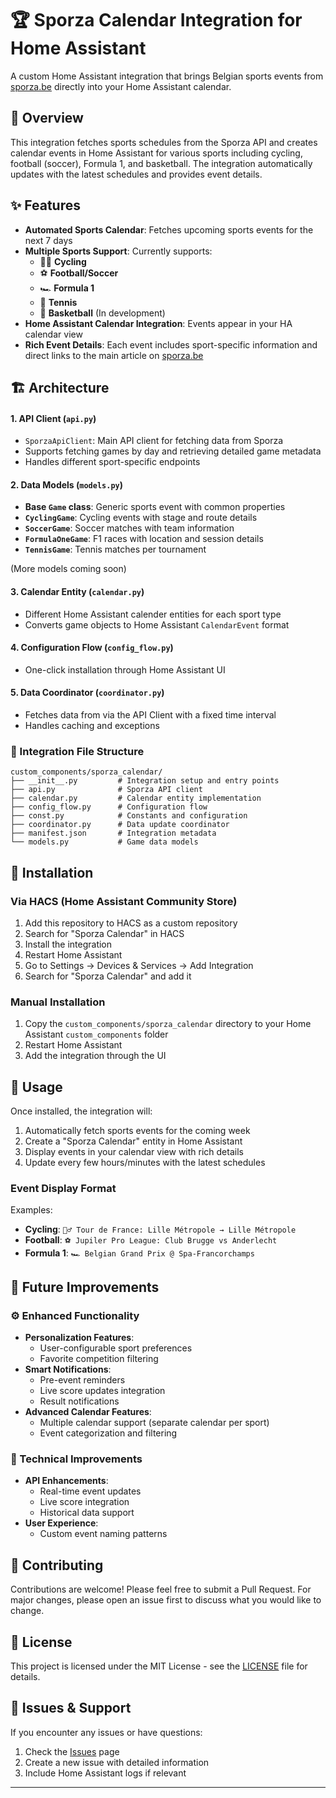 # 🏆 Sporza Calendar Integration for Home Assistant

A custom Home Assistant integration that brings Belgian sports events from [sporza.be](https://sporza.be) directly into your Home Assistant calendar.

## 📖 Overview

This integration fetches sports schedules from the Sporza API and creates calendar events in Home Assistant for various sports including cycling, football (soccer), Formula 1, and basketball. The integration automatically updates with the latest schedules and provides event details.

## ✨ Features
- **Automated Sports Calendar**: Fetches upcoming sports events for the next 7 days
- **Multiple Sports Support**: Currently supports:
  - 🚴‍♂️ **Cycling**
  - ⚽️ **Football/Soccer**
  - 🏎️ **Formula 1**
  - 🎾 **Tennis**
  - 🏀 **Basketball** (In development)
- **Home Assistant Calendar Integration**: Events appear in your HA calendar view
- **Rich Event Details**: Each event includes sport-specific information and direct links to the main article on [sporza.be](https://sporza.be)

## 🏗️ Architecture
#### 1. **API Client** (`api.py`)
- `SporzaApiClient`: Main API client for fetching data from Sporza
- Supports fetching games by day and retrieving detailed game metadata
- Handles different sport-specific endpoints

#### 2. **Data Models** (`models.py`)
- **Base `Game` class**: Generic sports event with common properties
- **`CyclingGame`**: Cycling events with stage and route details
- **`SoccerGame`**: Soccer matches with team information
- **`FormulaOneGame`**: F1 races with location and session details
- **`TennisGame`**: Tennis matches per tournament

(More models coming soon)

#### 3. **Calendar Entity** (`calendar.py`)
- Different Home Assistant calender entities for each sport type
- Converts game objects to Home Assistant `CalendarEvent` format

#### 4. **Configuration Flow** (`config_flow.py`)
- One-click installation through Home Assistant UI

#### 5. **Data Coordinator** (`coordinator.py`)
- Fetches data from via the API Client with a fixed time interval
- Handles caching and exceptions

### 📁 Integration File Structure
```
custom_components/sporza_calendar/
├── __init__.py         # Integration setup and entry points
├── api.py              # Sporza API client
├── calendar.py         # Calendar entity implementation
├── config_flow.py      # Configuration flow
├── const.py            # Constants and configuration
├── coordinator.py      # Data update coordinator
├── manifest.json       # Integration metadata
└── models.py           # Game data models
```

## 🚀 Installation

### Via HACS (Home Assistant Community Store)
1. Add this repository to HACS as a custom repository
2. Search for "Sporza Calendar" in HACS
3. Install the integration
4. Restart Home Assistant
5. Go to Settings → Devices & Services → Add Integration
6. Search for "Sporza Calendar" and add it

### Manual Installation
1. Copy the `custom_components/sporza_calendar` directory to your Home Assistant `custom_components` folder
2. Restart Home Assistant
3. Add the integration through the UI

## 📅 Usage

Once installed, the integration will:
1. Automatically fetch sports events for the coming week
2. Create a "Sporza Calendar" entity in Home Assistant
3. Display events in your calendar view with rich details
4. Update every few hours/minutes with the latest schedules

### Event Display Format
Examples:
- **Cycling**: `🚴‍♂️ Tour de France: Lille Métropole → Lille Métropole`
- **Football**: `⚽️ Jupiler Pro League: Club Brugge vs Anderlecht`
- **Formula 1**: `🏎️ Belgian Grand Prix @ Spa-Francorchamps`

## 🔮 Future Improvements
### ⚙️ Enhanced Functionality
- **Personalization Features**:
  - User-configurable sport preferences
  - Favorite competition filtering
- **Smart Notifications**:
  - Pre-event reminders
  - Live score updates integration
  - Result notifications
- **Advanced Calendar Features**:
  - Multiple calendar support (separate calendar per sport)
  - Event categorization and filtering

### 🔧 Technical Improvements
- **API Enhancements**:
  - Real-time event updates
  - Live score integration
  - Historical data support
- **User Experience**:
  - Custom event naming patterns

## 🤝 Contributing

Contributions are welcome! Please feel free to submit a Pull Request. For major changes, please open an issue first to discuss what you would like to change.
## 📄 License

This project is licensed under the MIT License - see the [LICENSE](LICENSE) file for details.

## 🐛 Issues & Support

If you encounter any issues or have questions:
1. Check the [Issues](https://github.com/TimBossuyt/homeassistant-sporza/issues) page
2. Create a new issue with detailed information
3. Include Home Assistant logs if relevant

---